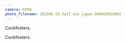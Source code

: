 ```yaml
---
camera: H35N
photo_filename: 202505_CO_half_mix_japan_000020010003
---
```


Cockfosters.

Cockfosters.

